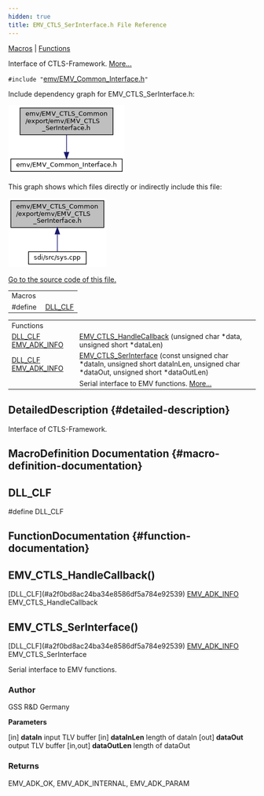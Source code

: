 ```yaml
---
hidden: true
title: EMV_CTLS_SerInterface.h File Reference
---
```


[Macros](#define-members) \| [Functions](#func-members)

Interface of CTLS-Framework. [More\...](#details)

`#include "`<a href="_e_m_v___common___interface_8h_source.md">emv/EMV_Common_Interface.h</a>`"`

Include dependency graph for EMV_CTLS_SerInterface.h:

![](_e_m_v___c_t_l_s___ser_interface_8h__incl.png)

This graph shows which files directly or indirectly include this file:

![](_e_m_v___c_t_l_s___ser_interface_8h__dep__incl.png)

<a href="_e_m_v___c_t_l_s___ser_interface_8h_source.md">Go to the source code of this file.</a>

|          |                                               |
|----------|-----------------------------------------------|
| Macros   |                                               |
| #define  | [DLL_CLF](#a2f0bd8ac24ba34e8586df5a784e92539) |

|  |  |
|----|----|
| Functions |  |
| [DLL_CLF](#a2f0bd8ac24ba34e8586df5a784e92539) <a href="group___a_d_k___r_e_t___c_o_d_e.md#gaa5ed8ecc7a31f36a8927e6e258187810">EMV_ADK_INFO</a>  | [EMV_CTLS_HandleCallback](#a27717a16ba1426c41655362ca975b475) (unsigned char \*data, unsigned short \*dataLen) |
| [DLL_CLF](#a2f0bd8ac24ba34e8586df5a784e92539) <a href="group___a_d_k___r_e_t___c_o_d_e.md#gaa5ed8ecc7a31f36a8927e6e258187810">EMV_ADK_INFO</a>  | [EMV_CTLS_SerInterface](#a540b4e23317a9808730510cf39224588) (const unsigned char \*dataIn, unsigned short dataInLen, unsigned char \*dataOut, unsigned short \*dataOutLen) |
|   | Serial interface to EMV functions. [More\...](#a540b4e23317a9808730510cf39224588)<br/> |

## DetailedDescription {#detailed-description}

Interface of CTLS-Framework.

## MacroDefinition Documentation {#macro-definition-documentation}

## DLL_CLF <a href="#a2f0bd8ac24ba34e8586df5a784e92539" id="a2f0bd8ac24ba34e8586df5a784e92539"></a>

<p>#define DLL_CLF</p>

## FunctionDocumentation {#function-documentation}

## EMV_CTLS_HandleCallback() <a href="#a27717a16ba1426c41655362ca975b475" id="a27717a16ba1426c41655362ca975b475"></a>

<p>[DLL_CLF](#a2f0bd8ac24ba34e8586df5a784e92539) <a href="group___a_d_k___r_e_t___c_o_d_e.md#gaa5ed8ecc7a31f36a8927e6e258187810">EMV_ADK_INFO</a> EMV_CTLS_HandleCallback</p>

## EMV_CTLS_SerInterface() <a href="#a540b4e23317a9808730510cf39224588" id="a540b4e23317a9808730510cf39224588"></a>

<p>[DLL_CLF](#a2f0bd8ac24ba34e8586df5a784e92539) <a href="group___a_d_k___r_e_t___c_o_d_e.md#gaa5ed8ecc7a31f36a8927e6e258187810">EMV_ADK_INFO</a> EMV_CTLS_SerInterface</p>

Serial interface to EMV functions.

### Author

GSS R&D Germany

**Parameters**

\[in\] **dataIn** input TLV buffer \[in\] **dataInLen** length of dataIn \[out\] **dataOut** output TLV buffer \[in,out\] **dataOutLen** length of dataOut

### Returns

EMV_ADK_OK, EMV_ADK_INTERNAL, EMV_ADK_PARAM
